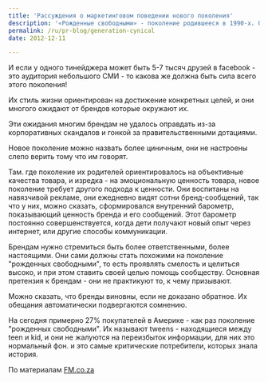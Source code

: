 ```yaml
---
title: 'Рассуждения о маркетинговом поведении нового поколения'
description: '«Рожденные свободными» - поколение родившееся в 1990-х. Они не испытали многого из того, что испытали их родители. Они вырастают в людей понимающих технику, они ориентированы на работу в команде, и на то чтобы приносить пользу обществу. Они за версту чуют ложь, и сами могут наказать недобросовестных рекламодателей, распространяя информацию по социальным сетям.'
permalink: /ru/pr-blog/generation-cynical
date: 2012-12-11

---
```


И если у одного тинейджера может быть 5-7 тысяч друзей в facebook - это аудитория небольшого СМИ - то какова же должна быть сила всего этого поколения!

Их стиль жизни ориентирован на достижение конкретных целей, и они многого ожидают от брендов которые окружают их.

Эти ожидания многим брендам не удалось оправдать из-за корпоративных скандалов и гонкой за правительственными дотациями.

Новое поколение можно назвать более циничным, они не настроены слепо верить тому что им говорят.

Там. где поколение их родителей ориентировалось на объективные качества товара, и изредка - на эмоциональную ценность товара, новое поколение требует другого подхода к ценности. Они воспитаны на навязчивой рекламе, они ежедневно видят сотни бренд-сообщений, так что у них, можно сказать, сформировался внутренний барометр, показывающий ценность бренда и его сообщений. Этот барометр постоянно совершенствуется, когда дети получают новый опыт через интернет, или другие способы коммуникации.

Брендам нужно стремиться быть более ответственными, более настоящими. Они сами должны стать похожими на поколение "рожденных свободными", то есть проявлять смелость и целиться высоко, и при этом ставить своей целью помощь сообществу. Основная претензия к брендам - они не практикуют то, к чему призывают.

Можно сказать, что бренды виновны, если не доказано обратное. Их обещания автоматически подвергаются сомнению.

На сегодня примерно 27% покупателей в Америке - как раз поколение "рожденных свободными". Их называют tweens - находящиеся между teen и  kid, и они не жалуются на переизбыток информации, для них это нормальный фон. и это самые критические потребители, которых знала история.

По материалам <a href="http://www.fm.co.za/fm/2012/12/10/branding---born-to-be-critical-and-cynical">FM.co.za</a>

